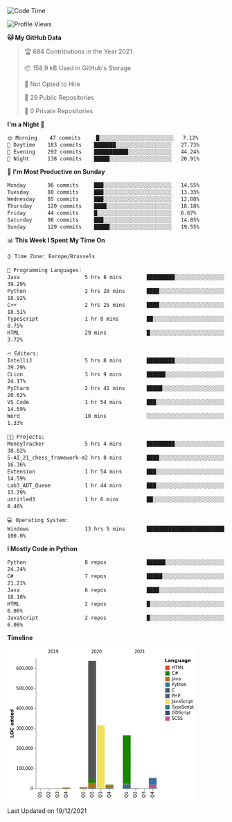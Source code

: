 <!--START_SECTION:waka-->
![Code Time](http://img.shields.io/badge/Code%20Time-65%20hrs%2046%20mins-blue)

![Profile Views](http://img.shields.io/badge/Profile%20Views-1-blue)

**🐱 My GitHub Data** 

> 🏆 684 Contributions in the Year 2021
 > 
> 📦 158.9 kB Used in GitHub's Storage 
 > 
> 🚫 Not Opted to Hire
 > 
> 📜 29 Public Repositories 
 > 
> 🔑 0 Private Repositories  
 > 
**I'm a Night 🦉** 

```text
🌞 Morning    47 commits     █░░░░░░░░░░░░░░░░░░░░░░░░   7.12% 
🌆 Daytime    183 commits    ███████░░░░░░░░░░░░░░░░░░   27.73% 
🌃 Evening    292 commits    ███████████░░░░░░░░░░░░░░   44.24% 
🌙 Night      138 commits    █████░░░░░░░░░░░░░░░░░░░░   20.91%

```
📅 **I'm Most Productive on Sunday** 

```text
Monday       96 commits     ███░░░░░░░░░░░░░░░░░░░░░░   14.55% 
Tuesday      88 commits     ███░░░░░░░░░░░░░░░░░░░░░░   13.33% 
Wednesday    85 commits     ███░░░░░░░░░░░░░░░░░░░░░░   12.88% 
Thursday     120 commits    ████░░░░░░░░░░░░░░░░░░░░░   18.18% 
Friday       44 commits     █░░░░░░░░░░░░░░░░░░░░░░░░   6.67% 
Saturday     98 commits     ███░░░░░░░░░░░░░░░░░░░░░░   14.85% 
Sunday       129 commits    █████░░░░░░░░░░░░░░░░░░░░   19.55%

```


📊 **This Week I Spent My Time On** 

```text
⌚︎ Time Zone: Europe/Brussels

💬 Programming Languages: 
Java                     5 hrs 8 mins        █████████░░░░░░░░░░░░░░░░   39.29% 
Python                   2 hrs 28 mins       ████░░░░░░░░░░░░░░░░░░░░░   18.92% 
C++                      2 hrs 25 mins       ████░░░░░░░░░░░░░░░░░░░░░   18.51% 
TypeScript               1 hr 8 mins         ██░░░░░░░░░░░░░░░░░░░░░░░   8.75% 
HTML                     29 mins             █░░░░░░░░░░░░░░░░░░░░░░░░   3.72%

🔥 Editors: 
IntelliJ                 5 hrs 8 mins        █████████░░░░░░░░░░░░░░░░   39.29% 
CLion                    3 hrs 9 mins        ██████░░░░░░░░░░░░░░░░░░░   24.17% 
PyCharm                  2 hrs 41 mins       █████░░░░░░░░░░░░░░░░░░░░   20.62% 
VS Code                  1 hr 54 mins        ███░░░░░░░░░░░░░░░░░░░░░░   14.59% 
Word                     10 mins             ░░░░░░░░░░░░░░░░░░░░░░░░░   1.33%

🐱‍💻 Projects: 
MoneyTracker             5 hrs 4 mins        █████████░░░░░░░░░░░░░░░░   38.82% 
5-AI_21_chess_framework-m2 hrs 8 mins        ████░░░░░░░░░░░░░░░░░░░░░   16.36% 
Extension                1 hr 54 mins        ███░░░░░░░░░░░░░░░░░░░░░░   14.59% 
Lab3_ADT_Queue           1 hr 44 mins        ███░░░░░░░░░░░░░░░░░░░░░░   13.29% 
untitled3                1 hr 6 mins         ██░░░░░░░░░░░░░░░░░░░░░░░   8.46%

💻 Operating System: 
Windows                  13 hrs 5 mins       █████████████████████████   100.0%

```

**I Mostly Code in Python** 

```text
Python                   8 repos             ██████░░░░░░░░░░░░░░░░░░░   24.24% 
C#                       7 repos             █████░░░░░░░░░░░░░░░░░░░░   21.21% 
Java                     6 repos             ████░░░░░░░░░░░░░░░░░░░░░   18.18% 
HTML                     2 repos             █░░░░░░░░░░░░░░░░░░░░░░░░   6.06% 
JavaScript               2 repos             █░░░░░░░░░░░░░░░░░░░░░░░░   6.06%

```


**Timeline**

![Chart not found](https://raw.githubusercontent.com/Arafa42/Arafa42/main/charts/bar_graph.png) 


 Last Updated on 19/12/2021
<!--END_SECTION:waka-->


<!-- 
[![Hits](https://hits.seeyoufarm.com/api/count/incr/badge.svg?url=https%3A%2F%2Fgithub.com%2FArafa42&count_bg=%23455AF3&title_bg=%23262D3B&icon=github.svg&icon_color=%23588EF7&title=visitors&edge_flat=false)](https://hits.seeyoufarm.com)
 -->
